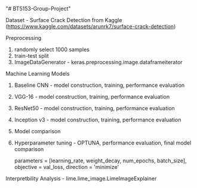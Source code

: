 "# BT5153-Group-Project" 

Dataset - Surface Crack Detection from Kaggle (https://www.kaggle.com/datasets/arunrk7/surface-crack-detection)
 

Preprocessing
  1. randomly select 1000 samples
  2. train-test split
  3. ImageDataGenerator - keras.preprocessing.image.dataframeiterator


Machine Learning Models
  1. Baseline CNN - model construction, training, performance evaluation
  2. VGG-16 - model construction, training, performance evaluation
  3. ResNet50 - model construction, training, performance evaluation
  4. Inception v3 - model construction, training, performance evaluation
  5. Model comparison
  6. Hyperparameter tuning - OPTUNA, performance evaluation, final model comparison
      
      parameters = [learning_rate, weight_decay, num_epochs, batch_size],
      objective = val_loss,
      direction = 'minimize'


Interpretbility Analysis - lime.lime_image.LimeImageExplainer
